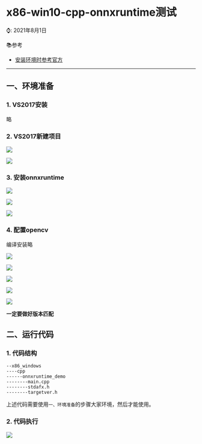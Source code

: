 # x86-win10-cpp-onnxruntime测试

⌚️: 2021年8月1日

📚参考

- [安装环境时参考官方](https://www.onnxruntime.ai/docs/how-to/install.html)

---

## 一、环境准备

### 1. VS2017安装

略

### 2. VS2017新建项目

![](imgs/11.png)

![](imgs/12.png)



### 3. 安装onnxruntime

![](imgs/13.png)

![](imgs/14.png)

![](imgs/15.png)



### 4. 配置opencv

编译安装略

![](imgs/17.png)

![](imgs/18.png)

![](imgs/19.png)

![](imgs/20.png)

![](imgs/21.png)

**一定要做好版本匹配**

## 二、运行代码

### 1. 代码结构

```
--x86_windows
----cpp
------onnxruntime_demo
--------main.cpp
--------stdafx.h
--------targetver.h
```

上述代码需要使用`一、环境准备`的步骤大家环境，然后才能使用。

### 2. 代码执行

![](imgs/22.png)